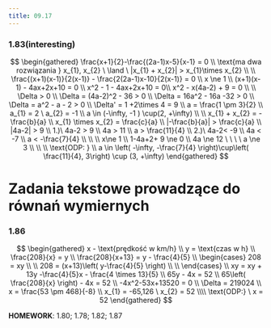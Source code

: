 ```yaml
---
title: 09.17
---
```



### 1.83(interesting)
$$
\begin{gathered}
\frac{x+1}{2}-\frac{(2a-1)x-5}{x-1} = 0 \\
\text{ma dwa rozwiązania } x_{1}, x_{2} \ \land \ |x_{1} + x_{2}| > x_{1}\times x_{2} \\ \\
\frac{(x+1)(x-1)}{2(x-1)} - \frac{2(2a-1)x-10}{2(x-1)} = 0 \\
x \ne 1 \\
(x+1)(x-1) - 4ax+2x+10 = 0 \\
x^2 - 1 - 4ax+2x+10 = 0\\
x^2 - x(4a-2) + 9 = 0 \\ \\
\Delta > 0 \\
\Delta = (4a-2)^2 - 36 > 0 \\
\Delta = 16a^2 - 16a -32 > 0 \\
\Delta = a^2 - a  - 2 > 0 \\ 
\Delta' = 1  +2\times 4 = 9 \\ 
a = \frac{1 \pm 3}{2} \\
a_{1} = 2 \ a_{2} = -1 \\ 
a \in (-\infty, -1 ) \cup(2, +\infty) \\
\\ 
x_{1} + x_{2} = -\frac{b}{a} \\
x_{1} \times x_{2} = \frac{c}{a}
\\
|-\frac{b}{a}| > \frac{c}{a} \\ 
|4a-2| > 9 \\ 
1.)\ 4a-2 > 9 \\
4a > 11 \\
a > \frac{11}{4} \\ 
2.)\ 4a-2< -9 \\
4a < -7 \\ 
a < -\frac{7}{4}
\\ \\ \\ 
x\ne 1 \\ 
1-4a+2+ 9 \ne 0 \\
4a \ne 12 \ \ \ \ a \ne 3 \\  \\ \\ 
\text{ODP: } \\
a \in \left( -\infty, -\frac{7}{4} \right)\cup\left( \frac{11}{4}, 3\right) \cup (3, +\infty)
\end{gathered}
$$

# Zadania tekstowe prowadzące do równań wymiernych
### 1.86
$$
\begin{gathered}
x - \text{prędkość w km/h} \\
y = \text{czas w h} \\
\frac{208}{x} = y \\
\frac{208}{x+13} = y - \frac{4}{5} \\
\begin{cases}
208 = xy \\ \\
208 = (x+13)\left( y-\frac{4}{5} \right) \\ \\
\end{cases} \\ 
xy = xy + 13y -\frac{4}{5}x - \frac{4 \times 13}{5} \\ 
65y - 4x = 52 \\
65\left( \frac{208}{x} \right) - 4x = 52 \\
-4x^2-53x+13520 = 0 \\
\Delta = 219024 \\ 
x = \frac{53 \pm 468}{-8} \\ 
x_{1} = -65,126 \ x_{2} = 52 \\\\
\text{ODP:} \ x = 52
\end{gathered}
$$

**HOMEWORK**: 1.80; 1.78; 1.82; 1.87